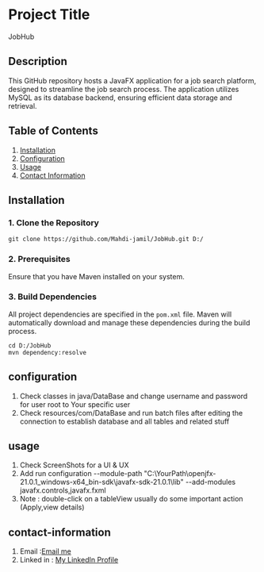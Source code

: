 # Project Title
JobHub

## Description

This GitHub repository hosts a JavaFX application for a job search platform, designed to streamline the job search process. The application utilizes MySQL as its database backend, ensuring efficient data storage and retrieval.


## Table of Contents

1. [Installation](#installation)
2. [Configuration](#configuration)
3. [Usage](#usage)
4. [Contact Information](#contact-information)

## Installation
### 1. Clone the Repository
```
git clone https://github.com/Mahdi-jamil/JobHub.git D:/
```
### 2. Prerequisites
Ensure that you have Maven installed on your system.
### 3. Build Dependencies
All project dependencies are specified in the `pom.xml` file. Maven will automatically download and manage these dependencies during the build process.
```
cd D:/JobHub
mvn dependency:resolve
```
## configuration
1. Check classes in java/DataBase and change username and password for user root to Your specific user
2. Check resources/com/DataBase and run batch files after editing the connection to establish database and all tables and related stuff

## usage

1. Check ScreenShots for a UI & UX
2. Add run configuration --module-path "C:\YourPath\openjfx-21.0.1_windows-x64_bin-sdk\javafx-sdk-21.0.1\lib" --add-modules javafx.controls,javafx.fxml
3. Note : double-click on a tableView usually do some important action (Apply,view details)

## contact-information

1. Email :[Email me](mailto:jamilmahdi77@gmail.com)
2. Linked in : [My LinkedIn Profile](https://www.linkedin.com/in/mahdi-jamil-902351261/)
